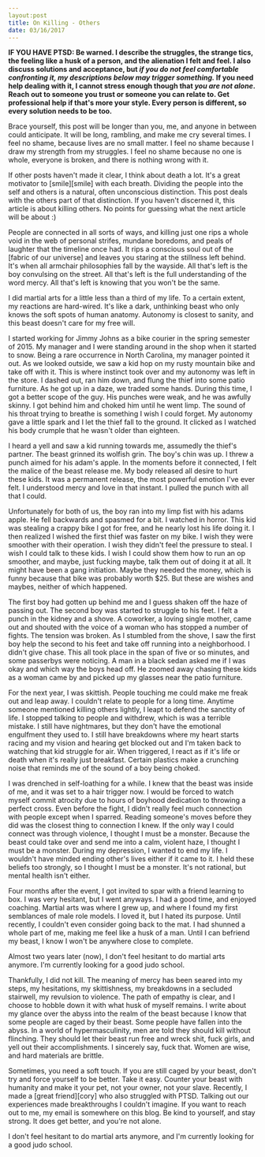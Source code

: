 ```yaml
---
layout:post
title: On Killing - Others
date: 03/16/2017
---
```

**IF YOU HAVE PTSD: Be warned. I describe the struggles, the strange tics, the feeling like a husk of a person, and the alienation I felt and feel. I also discuss solutions and acceptance, but *if you do not feel comfortable confronting it, my descriptions below may trigger something.* If you need help dealing with it, I cannot stress enough though that *you are not alone*. Reach out to someone you trust or someone you can relate to. Get professional help if that's more your style. Every person is different, so every solution needs to be too.**

Brace yourself, this post will be longer than you, me, and anyone in between could anticipate. It will be long, rambling, and make me cry several times. I feel no shame, because lives are no small matter. I feel no shame because I draw my strength from my struggles. I feel no shame because no one is whole, everyone is broken, and there is nothing wrong with it.

If other posts haven't made it clear, I think about death a lot. It's a great motivator to [smile][smile] with each breath. Dividing the people into the self and others is a natural, often unconscious distinction. This post deals with the others part of that distinction. If you haven't discerned it, this article is about killing others. No points for guessing what the next article will be about :)

People are connected in all sorts of ways, and killing just one rips a whole void in the web of personal strifes, mundane boredoms, and peals of laughter that the timeline once had. It rips a conscious soul out of the [fabric of our universe] and leaves you staring at the stillness left behind. It's when all armchair philosophies fall by the wayside. All that's left is the boy convulsing on the street. All that's left is the full understanding of the word mercy. All that's left is knowing that you won't be the same.

I did martial arts for a little less than a third of my life. To a certain extent, my reactions are hard-wired. It's like a dark, unthinking beast who only knows the soft spots of human anatomy. Autonomy is closest to sanity, and this beast doesn't care for my free will. 

I started working for Jimmy Johns as a bike courier in the spring semester of 2015. My manager and I were standing around in the shop when it started to snow. Being a rare occurrence in North Carolina, my manager pointed it out. As we looked outside, we saw a kid hop on my rusty mountain bike and take off with it. This is where instinct took over and my autonomy was left in the store. I dashed out, ran him down, and flung the thief into some patio furniture. As he got up in a daze, we traded some hands. During this time, I got a better scope of the guy. His punches were weak, and he was awfully skinny. I got behind him and choked him until he went limp. The sound of his throat trying to breathe is something I wish I could forget. My autonomy gave a little spark and I let the thief fall to the ground. It clicked as I watched his body crumple that he wasn't older than eighteen.

I heard a yell and saw a kid running towards me, assumedly the thief's partner. The beast grinned its wolfish grin. The boy's chin was up. I threw a punch aimed for his adam's apple. In the moments before it connected, I felt the malice of the beast release me. My body released all desire to hurt these kids. It was a permanent release, the most powerful emotion I've ever felt. I understood mercy and love in that instant. I pulled the punch with all that I could. 

Unfortunately for both of us, the boy ran into my limp fist with his adams apple. He fell backwards and spasmed for a bit. I watched in horror. This kid was stealing a crappy bike I got for free, and he nearly lost his life doing it. I then realized I wished the first thief was faster on my bike. I wish they were smoother with their operation. I wish they didn't feel the pressure to steal. I wish I could talk to these kids. I wish I could show them how to run an op smoother, and maybe, just fucking maybe, talk them out of doing it at all. It might have been a gang initiation. Maybe they needed the money, which is funny because that bike was probably worth $25. But these are wishes and maybes, neither of which happened.

The first boy had gotten up behind me and I guess shaken off the haze of passing out. The second boy was started to struggle to his feet. I felt a punch in the kidney and a shove. A coworker, a loving single mother, came out and shouted with the voice of a woman who has stopped a number of fights. The tension was broken. As I stumbled from the shove, I saw the first boy help the second to his feet and take off running into a neighborhood. I didn't give chase. This all took place in the span of five or so minutes, and some passerbys were noticing. A man in a black sedan asked me if I was okay and which way the boys head off. He zoomed away chasing these kids as a woman came by and picked up my glasses near the patio furniture.

For the next year, I was skittish. People touching me could make me freak out and leap away. I couldn't relate to people for a long time. Anytime someone mentioned killing others lightly, I leapt to defend the sanctity of life. I stopped talking to people and withdrew, which is was a terrible mistake. I still have nightmares, but they don't have the emotional engulfment they used to. I still have breakdowns where my heart starts racing and my vision and hearing get blocked out and I'm taken back to watching that kid struggle for air. When triggered, I react as if it's life or death when it's really just breakfast. Certain plastics make a crunching noise that reminds me of the sound of a boy being choked.

I was drenched in self-loathing for a while. I knew that the beast was inside of me, and it was set to a hair trigger now. I would be forced to watch myself commit atrocity due to hours of boyhood dedication to throwing a perfect cross. Even before the fight, I didn't really feel much connection with people except when I sparred. Reading someone's moves before they did was the closest thing to connection I knew. If the only way I could connect was through violence, I thought I must be a monster. Because the beast could take over and send me into a calm, violent haze, I thought I must be a monster. During my depression, I wanted to end my life. I wouldn't have minded ending other's lives either if it came to it. I held these beliefs too strongly, so I thought I must be a monster. It's not rational, but mental health isn't either.

Four months after the event, I got invited to spar with a friend learning to box. I was very hesitant, but I went anyways. I had a good time, and enjoyed coaching. Martial arts was where I grew up, and where I found my first semblances of male role models. I loved it, but I hated its purpose. Until recently, I couldn't even consider going back to the mat. I had shunned a whole part of me, making me feel like a husk of a man. Until I can befriend my beast, I know I won't be anywhere close to complete. 

Almost two years later (now), I don't feel hesitant to do martial arts anymore. I'm currently looking for a good judo school. 

Thankfully, I did not kill. The meaning of mercy has been seared into my steps, my hesitations, my skittishness, my breakdowns in a secluded stairwell, my revulsion to violence. The path of empathy is clear, and I choose to hobble down it with what husk of myself remains. I write about my glance over the abyss into the realm of the beast because I know that some people are caged by their beast. Some people have fallen into the abyss. In a world of hypermasculinity, men are told they should kill without flinching. They should let their beast run free and wreck shit, fuck girls, and yell out their accomplishments. I sincerely say, fuck that. Women are wise, and hard materials are brittle.

Sometimes, you need a soft touch. If you are still caged by your beast, don't try and force yourself to be better. Take it easy. Counter your beast with humanity and make it your pet, not your owner, not your slave. Recently, I made a [great friend][cory] who also struggled with PTSD. Talking out our experiences made breakthroughs I couldn't imagine. If you want to reach out to me, my email is somewhere on this blog. Be kind to yourself, and stay strong. It does get better, and you're not alone.

I don't feel hesitant to do martial arts anymore, and I'm currently looking for a good judo school. 
